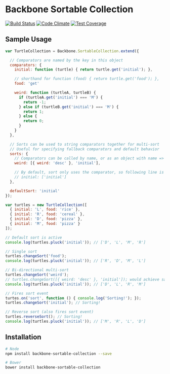 # Backbone Sortable Collection

[![Build Status](https://travis-ci.org/golmansax/backbone-sortable-collection.svg?branch=master)](https://travis-ci.org/golmansax/backbone-sortable-collection)
[![Code Climate](https://codeclimate.com/github/golmansax/backbone-sortable-collection/badges/gpa.svg)](https://codeclimate.com/github/golmansax/backbone-sortable-collection)
[![Test Coverage](https://codeclimate.com/github/golmansax/backbone-sortable-collection/badges/coverage.svg)](https://codeclimate.com/github/golmansax/backbone-sortable-collection)

## Sample Usage
```js
var TurtleCollection = Backbone.SortableCollection.extend({

  // Comparators are named by the key in this object
  comparators: {
    initial: function (turtle) { return turtle.get('initial'); },

    // shorthand for function (food) { return turtle.get('food'); },
    food: 'get'

    weird: function (turtleA, turtleB) {
      if (turtleA.get('initial') === 'M') {
        return -1;
      } else if (turtleB.get('initial') === 'M') {
        return 1;
      } else {
        return 0;
      }
    }
  },

  // Sorts can be used to string comparators together for multi-sort
  // Useful for specifying fallback comparators and default behavior
  sorts: {
    // Comparators can be called by name, or as an object with name => dir ('asc' or 'desc')
    weird: [{ weird: 'desc' }, 'initial'],

    // By default, sort only uses the comparator, so following line is redundant
    // initial: ['initial']
  },

  defaultSort: 'initial'
});

var turtles = new TurtleCollection([
  { initial: 'L', food: 'rice' },
  { initial: 'R', food: 'cereal' },
  { initial: 'D', food: 'pizza' },
  { initial: 'M', food: 'pizza' }
]);

// Default sort is active
console.log(turtles.pluck('initial')); // ['D', 'L', 'M', 'R']

// Single sort
turtles.changeSort('food');
console.log(turtles.pluck('initial')); // ['R', 'D', 'M', 'L']

// Bi-directional multi-sort
turtles.changeSort('weird');
// turtles.changeSort([{ weird: 'desc' }, 'initial']); would achieve same result
console.log(turtles.pluck('initial')); // ['D', 'L', 'R', 'M']

// Fires sort event
turtes.on('sort', function () { console.log('Sorting!'); });
turtles.changeSort('initial'); // Sorting!

// Reverse sort (also fires sort event)
turtles.reverseSort(); // Sorting!
console.log(turtles.pluck('initial')); // ['M', 'R', 'L', 'D']
```

## Installation
```bash
# Node
npm install backbone-sortable-collection --save

# Bower
bower install backbone-sortable-collection
```
